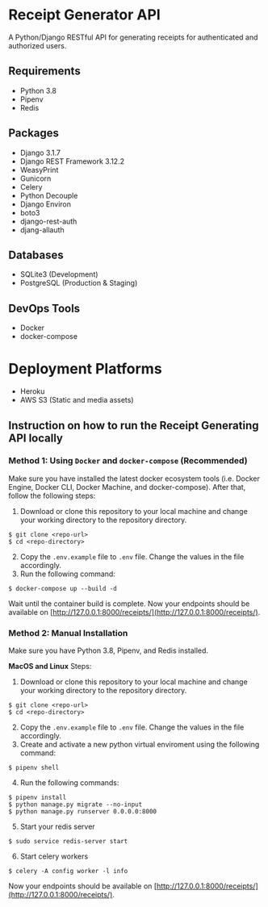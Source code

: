 # Receipt Generator API
A Python/Django RESTful API for generating receipts for authenticated and authorized users.

## Requirements
- Python 3.8
- Pipenv
- Redis

## Packages
- Django 3.1.7
- Django REST Framework 3.12.2
- WeasyPrint
- Gunicorn
- Celery
- Python Decouple
- Django Environ
- boto3
- django-rest-auth
- djang-allauth

## Databases
- SQLite3 (Development)
- PostgreSQL (Production & Staging)

## DevOps Tools
- Docker
- docker-compose

# Deployment Platforms
- Heroku
- AWS S3 (Static and media assets)

## Instruction on how to run the Receipt Generating API locally

### Method 1: Using `Docker` and `docker-compose` (Recommended)
Make sure you have installed the latest docker ecosystem tools (i.e. Docker Engine, Docker CLI, Docker Machine, and docker-compose). After that, follow the following steps:

1. Download or clone this repository to your local machine and change your working directory to the repository directory.
```
$ git clone <repo-url>
$ cd <repo-directory>
```
2. Copy the `.env.example` file to `.env` file. Change the values in the file accordingly.
3. Run the following command:
```
$ docker-compose up --build -d
```

Wait until the container build is complete. Now your endpoints should be available on [http://127.0.0.1:8000/receipts/](http://127.0.0.1:8000/receipts/).


### Method 2: Manual Installation
Make sure you have Python 3.8, Pipenv, and Redis installed.

**MacOS and Linux**
Steps:
1. Download or clone this repository to your local machine and change your working directory to the repository directory.
```
$ git clone <repo-url>
$ cd <repo-directory>
```
2. Copy the `.env.example` file to `.env` file. Change the values in the file accordingly.
3. Create and activate a new python virtual enviroment using the following command:
```
$ pipenv shell
```
4. Run the following commands:
```
$ pipenv install
$ python manage.py migrate --no-input
$ python manage.py runserver 0.0.0.0:8000
```

5. Start your redis server
```
$ sudo service redis-server start
```

6. Start celery workers
```
$ celery -A config worker -l info
```

Now your endpoints should be available on [http://127.0.0.1:8000/receipts/](http://127.0.0.1:8000/receipts/).
